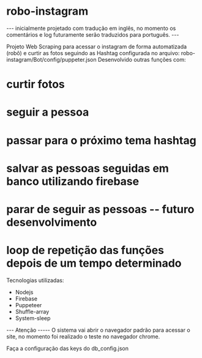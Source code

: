 # robo-instagram


--- inicialmente projetado com tradução em inglês, no momento os comentários e log futuramente serão traduzidos para português. --- 

Projeto Web Scraping para acessar o instagram de forma automatizada (robô) e curtir as fotos seguindo as Hashtag configurada no arquivo: robo-instagram/Bot/config/puppeter.json 
Desenvolvido outras funções com: 
# curtir fotos 
# seguir a pessoa 
# passar para o próximo tema hashtag 
# salvar as pessoas seguidas em banco utilizando firebase 
# parar de seguir as pessoas -- futuro desenvolvimento 
# loop de repetição das funções depois de um tempo determinado 


Tecnologias utilizadas: 
- Nodejs 
- Firebase 
- Puppeteer 
- Shuffle-array 
- System-sleep 


--- Atenção ----- 
O sistema vai abrir o navegador padrão para acessar o site, no momento foi realizado o teste no navegador chrome.

Faça a configuração das keys do db_config.json

